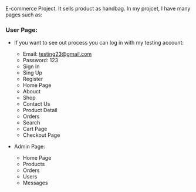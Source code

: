 E-commerce Project. It sells product as handbag. In my projcet, I have many pages such as: <br />
### User Page:
+ If you want to see out process you can log in with my testing account:
    +  Email: testing23@gmail.com
    +  Password: 123
  - Sign In
  - Sing Up
  - Register
  - Home Page
  - Abouct 
  - Shop 
  - Contact Us
  - Product Detail
  - Orders
  - Search
  - Cart Page
  - Checkout Page
    
+ Admin Page:
  - Home Page
  - Products
  - Orders
  - Users
  - Messages

 
 
